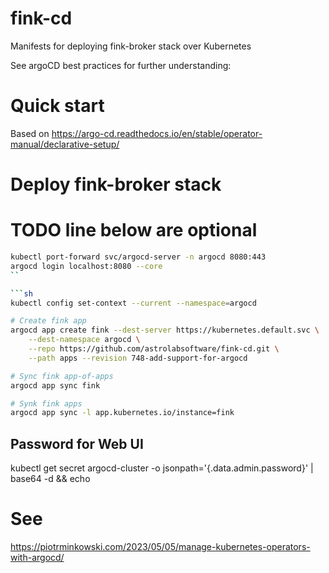 # fink-cd
Manifests for deploying fink-broker stack over Kubernetes

See argoCD best practices for further understanding:

# Quick start

Based on https://argo-cd.readthedocs.io/en/stable/operator-manual/declarative-setup/

# Deploy fink-broker stack

# TODO line below are optional
```sh
kubectl port-forward svc/argocd-server -n argocd 8080:443
argocd login localhost:8080 --core
``

```sh
kubectl config set-context --current --namespace=argocd

# Create fink app
argocd app create fink --dest-server https://kubernetes.default.svc \
    --dest-namespace argocd \
    --repo https://github.com/astrolabsoftware/fink-cd.git \
    --path apps --revision 748-add-support-for-argocd

# Sync fink app-of-apps
argocd app sync fink

# Synk fink apps
argocd app sync -l app.kubernetes.io/instance=fink
```

## Password for Web UI

kubectl  get secret argocd-cluster -o jsonpath='{.data.admin\.password}' | base64 -d && echo

# See
https://piotrminkowski.com/2023/05/05/manage-kubernetes-operators-with-argocd/
